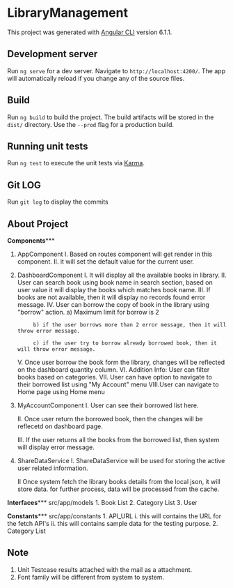 # LibraryManagement

This project was generated with [Angular CLI](https://github.com/angular/angular-cli) version 6.1.1.

## Development server

Run `ng serve` for a dev server. Navigate to `http://localhost:4200/`. The app will automatically reload if you change any of the source files.

## Build

Run `ng build` to build the project. The build artifacts will be stored in the `dist/` directory. Use the `--prod` flag for a production build.

## Running unit tests

Run `ng test` to execute the unit tests via [Karma](https://karma-runner.github.io).

## Git LOG

Run `git log` to display the commits 


## About Project 

********Components***********
1. AppComponent
    I. Based on routes component will get render in this component.
    II. it will set the default value for the current user.

2. DashboardComponent
    I.   It will display all the available books in library.
    II.  User can search book using book name in search section, based on user value it will display the books which matches book name.
    III. If books are not available, then it will display no records found error message.
    IV.  User can borrow the copy of book in the library using "borrow" action.
            a) Maximum limit for borrow is 2
            
            b) if the user borrows more than 2 error message, then it will throw error message.
            
            c) if the user try to borrow already borrowed book, then it will throw error message.
            
    V.   Once user borrow the book form the library, changes will be reflected on the dashboard quantity column.
    VI.  Addition Info: User can filter books based on categories.
    VII. User can have option to navigate to their borrowed list using "My Account" menu
    VIII.User can navigate to Home page using Home menu

3. MyAccountComponent
    I.   User can see their borrowed list here. 
    
    II.  Once user return the borrowed book, then the changes will be reflecetd on dashboard page.
    
    III. If the user returns all the books from the borrowed list, then system will display error message.

4. ShareDataService
    I.   ShareDataService will be used for storing the active user related information.
    
    II   Once system fetch the library books details from the local json, it will store data. for further process, data will be 
         processed from the cache. 


********Interfaces*********** src/app/models
    1. Book List 
    2. Category List
    3. User

********Constants*********** src/app/constants
    1. API_URL 
        i.  this will contains the URL for the fetch API's
        ii. this will contains sample data for the testing purpose.
    2. Category List    


## Note

1. Unit Testcase results attached with the mail as a attachment.
2. Font family will be different from system to system. 

